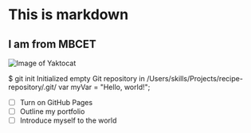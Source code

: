 # This is markdown

## I am from MBCET
![Image of Yaktocat](https://octodex.github.com/images/yaktocat.png)

$ git init
Initialized empty Git repository in /Users/skills/Projects/recipe-repository/.git/
var myVar = "Hello, world!";

- [ ] Turn on GitHub Pages
- [ ] Outline my portfolio
- [ ] Introduce myself to the world
